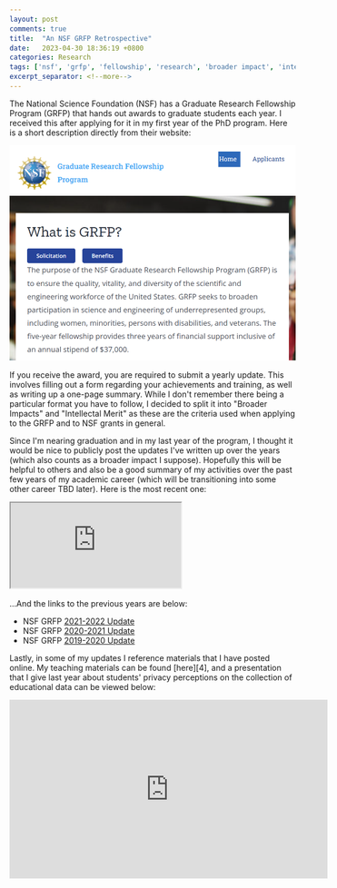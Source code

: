 ```yaml
---
layout: post
comments: true
title:  "An NSF GRFP Retrospective"
date:   2023-04-30 18:36:19 +0800
categories: Research
tags: ['nsf', 'grfp', 'fellowship', 'research', 'broader impact', 'intellectual merit', 'annual reporting', 'accountability']  
excerpt_separator: <!--more-->
---
```


The National Science Foundation (NSF) has a Graduate Research Fellowship Program (GRFP) that hands out awards to graduate students each year. I received this after applying for it in my first year of the PhD program. Here is a short description directly from their website:

<img src="/assets/images/grfp.png"/>

<!--more-->

If you receive the award, you are required to submit a yearly update. This involves filling out a form regarding your achievements and training, as well as writing up a one-page summary. While I don't remember there being a particular format you have to follow, I decided to split it into "Broader Impacts" and "Intellectal Merit" as these are the criteria used when applying to the GRFP and to NSF grants in general.

Since I'm nearing graduation and in my last year of the program, I thought it would be nice to publicly post the updates I've written up over the years (which also counts as a broader impact I suppose). Hopefully this will be helpful to others and also be a good summary of my activities over the past few years of my academic career (which will be transitioning into some other career TBD later). Here is the most recent one: 

<iframe src="https://docs.google.com/document/d/e/2PACX-1vSWlFSRv8Qn0gslXkTFrey7rfjE3ffezVDpIGYYIWffI3vjQKRuAbnnzBbZBayUvGEFbwl1F7JwA6si/pub?embedded=true"></iframe>

...And the links to the previous years are below:

- NSF GRFP [2021-2022 Update][1]
- NSF GRFP [2020-2021 Update][2]
- NSF GRFP [2019-2020 Update][3]

Lastly, in some of my updates I reference materials that I have posted online. My teaching materials can be found [here][4], and a presentation that I give last year about students' privacy perceptions on the collection of educational data can be viewed below:

<iframe width="560" height="315" src="https://www.youtube.com/embed/WsUCWeo1i5A" title="YouTube video player" frameborder="0" allow="accelerometer; autoplay; clipboard-write; encrypted-media; gyroscope; picture-in-picture; web-share" allowfullscreen></iframe>


[1]: https://drive.google.com/file/d/1g6OKMa5_-0o9eiTKrhCLCqX4XzHfPNPH/view?usp=sharing
[2]: https://drive.google.com/file/d/1MTcHM1fpwlJvdCHI_Cn7x1CHBEOLDgbv/view?usp=sharing
[3]: https://drive.google.com/file/d/1R06UKzG9ZYYZw0riYSGWneQ0UnAKuT4h/view?usp=sharing